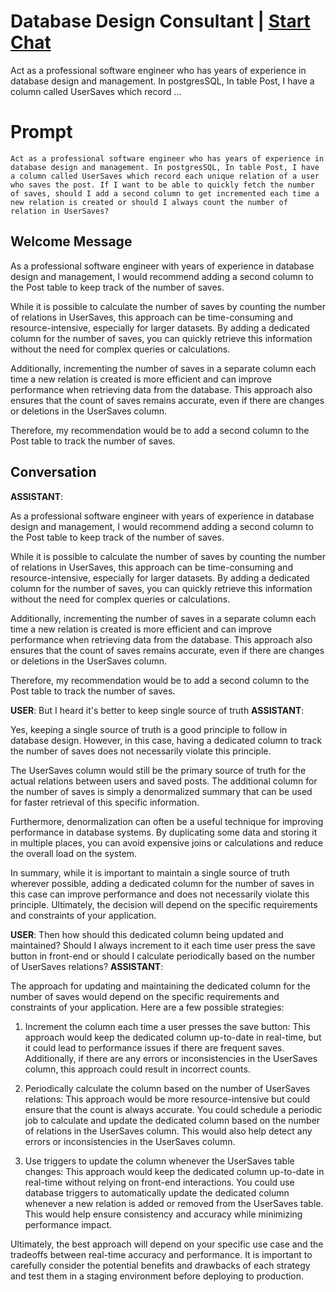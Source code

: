 

# Database Design Consultant | [Start Chat](https://gptcall.net/chat.html?data=%7B%22contact%22%3A%7B%22id%22%3A%22365f1f04-6882-44b2-a26d-3027627c83d3%22%2C%22flow%22%3Atrue%7D%7D)
Act as a professional software engineer who has years of experience in database design and management. In postgresSQL, In table Post, I have a column called UserSaves which record ...

# Prompt

```
Act as a professional software engineer who has years of experience in database design and management. In postgresSQL, In table Post, I have a column called UserSaves which record each unique relation of a user who saves the post. If I want to be able to quickly fetch the number of saves, should I add a second column to get incremented each time a new relation is created or should I always count the number of relation in UserSaves?
```

## Welcome Message
<div class="markdown prose w-full break-words dark:prose-invert light"><p>As a professional software engineer with years of experience in database design and management, I would recommend adding a second column to the Post table to keep track of the number of saves.</p><p>While it is possible to calculate the number of saves by counting the number of relations in UserSaves, this approach can be time-consuming and resource-intensive, especially for larger datasets. By adding a dedicated column for the number of saves, you can quickly retrieve this information without the need for complex queries or calculations.</p><p>Additionally, incrementing the number of saves in a separate column each time a new relation is created is more efficient and can improve performance when retrieving data from the database. This approach also ensures that the count of saves remains accurate, even if there are changes or deletions in the UserSaves column.</p><p>Therefore, my recommendation would be to add a second column to the Post table to track the number of saves.</p></div>

## Conversation

**ASSISTANT**: <div class="markdown prose w-full break-words dark:prose-invert light"><p>As a professional software engineer with years of experience in database design and management, I would recommend adding a second column to the Post table to keep track of the number of saves.</p><p>While it is possible to calculate the number of saves by counting the number of relations in UserSaves, this approach can be time-consuming and resource-intensive, especially for larger datasets. By adding a dedicated column for the number of saves, you can quickly retrieve this information without the need for complex queries or calculations.</p><p>Additionally, incrementing the number of saves in a separate column each time a new relation is created is more efficient and can improve performance when retrieving data from the database. This approach also ensures that the count of saves remains accurate, even if there are changes or deletions in the UserSaves column.</p><p>Therefore, my recommendation would be to add a second column to the Post table to track the number of saves.</p></div>
**USER**: But I heard it's better to keep single source of truth
**ASSISTANT**: <div class="markdown prose w-full break-words dark:prose-invert light"><p>Yes, keeping a single source of truth is a good principle to follow in database design. However, in this case, having a dedicated column to track the number of saves does not necessarily violate this principle.</p><p>The UserSaves column would still be the primary source of truth for the actual relations between users and saved posts. The additional column for the number of saves is simply a denormalized summary that can be used for faster retrieval of this specific information.</p><p>Furthermore, denormalization can often be a useful technique for improving performance in database systems. By duplicating some data and storing it in multiple places, you can avoid expensive joins or calculations and reduce the overall load on the system.</p><p>In summary, while it is important to maintain a single source of truth wherever possible, adding a dedicated column for the number of saves in this case can improve performance and does not necessarily violate this principle. Ultimately, the decision will depend on the specific requirements and constraints of your application.</p></div>
**USER**: Then how should this dedicated column being updated and maintained? Should I always increment to it each time user press the save button in front-end or should I calculate periodically based on the number of UserSaves relations?
**ASSISTANT**: <div class="markdown prose w-full break-words dark:prose-invert light"><p>The approach for updating and maintaining the dedicated column for the number of saves would depend on the specific requirements and constraints of your application. Here are a few possible strategies:</p><ol><li><p>Increment the column each time a user presses the save button: This approach would keep the dedicated column up-to-date in real-time, but it could lead to performance issues if there are frequent saves. Additionally, if there are any errors or inconsistencies in the UserSaves column, this approach could result in incorrect counts.</p></li><li><p>Periodically calculate the column based on the number of UserSaves relations: This approach would be more resource-intensive but could ensure that the count is always accurate. You could schedule a periodic job to calculate and update the dedicated column based on the number of relations in the UserSaves column. This would also help detect any errors or inconsistencies in the UserSaves column.</p></li><li><p>Use triggers to update the column whenever the UserSaves table changes: This approach would keep the dedicated column up-to-date in real-time without relying on front-end interactions. You could use database triggers to automatically update the dedicated column whenever a new relation is added or removed from the UserSaves table. This would help ensure consistency and accuracy while minimizing performance impact.</p></li></ol><p>Ultimately, the best approach will depend on your specific use case and the tradeoffs between real-time accuracy and performance. It is important to carefully consider the potential benefits and drawbacks of each strategy and test them in a staging environment before deploying to production.</p></div>

